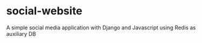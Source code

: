 # social-website
A simple social media application with Django and Javascript using Redis as auxiliary DB
